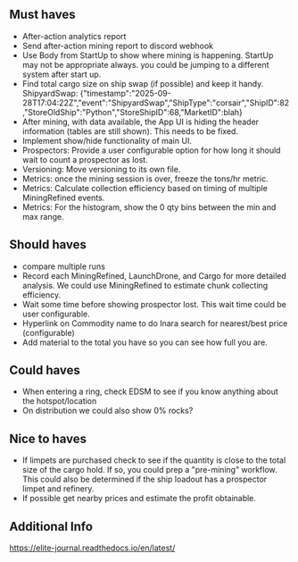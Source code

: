 
## Must haves
- After-action analytics report
- Send after-action mining report to discord webhook
- Use Body from StartUp to show where mining is happening. StartUp may not be appropriate always. you could be jumping to a different system after start up. 
- Find total cargo size on ship swap (if possible) and keep it handy. ShipyardSwap: {"timestamp":"2025-09-28T17:04:22Z","event":"ShipyardSwap","ShipType":"corsair","ShipID":82,"StoreOldShip":"Python","StoreShipID":68,"MarketID":blah}
- After mining, with data available, the App UI is hiding the header information (tables are still shown). This needs to be fixed.
- Implement show/hide functionality of main UI.
- Prospectors: Provide a user configurable option for how long it should wait to count a prospector as lost.
- Versioning: Move versioning to its own file.
- Metrics: once the mining session is over, freeze the tons/hr metric.
- Metrics: Calculate collection efficiency based on timing of multiple MiningRefined events. 
- Metrics: For the histogram, show the 0 qty bins between the min and max range.


## Should haves
- compare multiple runs
- Record each MiningRefined, LaunchDrone, and Cargo for more detailed analysis. We could use MiningRefined to estimate chunk collecting efficiency.
- Wait some time before showing prospector lost. This wait time could be user configurable.
- Hyperlink on Commodity name to do Inara search for nearest/best price (configurable)
- Add material to the total you have so you can see how full you are. 

## Could haves
- When entering a ring, check EDSM to see if you know anything about the hotspot/location
- On distribution we could also show 0% rocks?

## Nice to haves
- If limpets are purchased check to see if the quantity is close to the total size of the cargo hold. If so, you could prep a "pre-mining" workflow. This could also be determined if the ship loadout has a prospector limpet and refinery.
- If possible get nearby prices and estimate the profit obtainable.

## Additional Info
https://elite-journal.readthedocs.io/en/latest/
